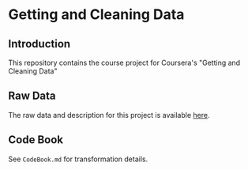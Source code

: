 Getting and Cleaning Data
===================================================

Introduction
------------
This repository contains the course project for Coursera's "Getting and Cleaning Data"

Raw Data
--------
The raw data and description for this project is available [here](http://archive.ics.uci.edu/ml/datasets/Human+Activity+Recognition+Using+Smartphones).

Code Book
---------
See `CodeBook.md` for transformation details.